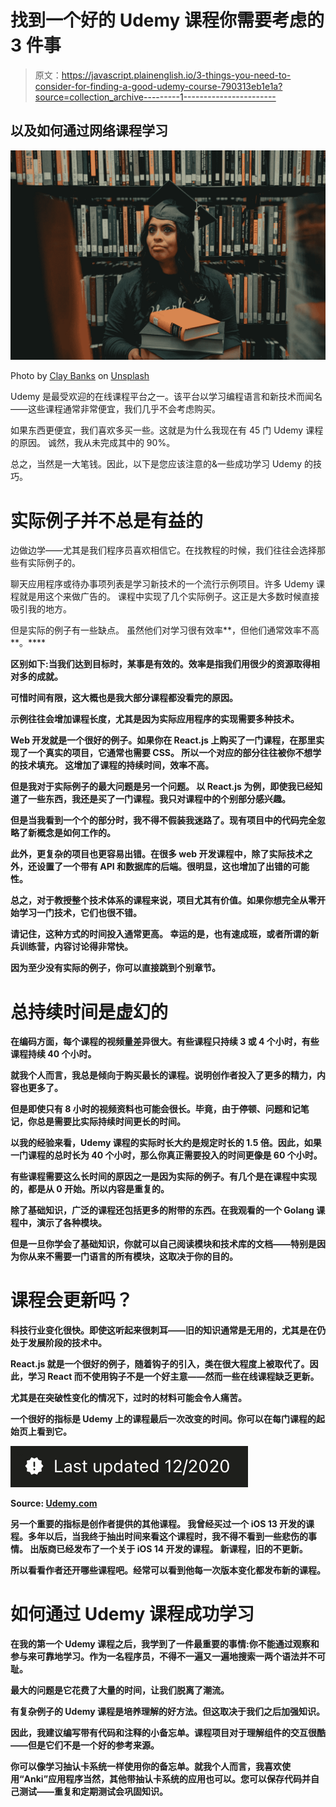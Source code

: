 # 找到一个好的 Udemy 课程你需要考虑的 3 件事

> 原文：<https://javascript.plainenglish.io/3-things-you-need-to-consider-for-finding-a-good-udemy-course-790313eb1e1a?source=collection_archive---------1----------------------->

## 以及如何通过网络课程学习

![](img/93d958c4fdead9241140aa0e8b7e2308.png)

Photo by [Clay Banks](https://unsplash.com/@claybanks?utm_source=medium&utm_medium=referral) on [Unsplash](https://unsplash.com?utm_source=medium&utm_medium=referral)

Udemy 是最受欢迎的在线课程平台之一。该平台以学习编程语言和新技术而闻名——这些课程通常非常便宜，我们几乎不会考虑购买。

如果东西更便宜，我们喜欢多买一些。这就是为什么我现在有 45 门 Udemy 课程的原因。
诚然，我从未完成其中的 90%。

总之，当然是一大笔钱。因此，以下是您应该注意的&一些成功学习 Udemy 的技巧。

# 实际例子并不总是有益的

边做边学——尤其是我们程序员喜欢相信它。在找教程的时候，我们往往会选择那些有实际例子的。

聊天应用程序或待办事项列表是学习新技术的一个流行示例项目。许多 Udemy 课程就是用这个来做广告的。
课程中实现了几个实际例子。这正是大多数时候直接吸引我的地方。

但是实际的例子有一些缺点。
虽然他们对学习很有效率**，但他们通常效率不高**。****

****区别如下:当我们达到目标时，某事是有效的。效率是指我们用很少的资源取得相对多的成就。****

****可惜时间有限，这大概也是我大部分课程都没看完的原因。****

****示例往往会增加课程长度，尤其是因为实际应用程序的实现需要多种技术。****

****Web 开发就是一个很好的例子。如果你在 React.js 上购买了一门课程，在那里实现了一个真实的项目，它通常也需要 CSS。
所以一个对应的部分往往被你不想学的技术填充。
这增加了课程的持续时间，效率不高。****

****但是我对于实际例子的最大问题是另一个问题。
以 React.js 为例，即使我已经知道了一些东西，我还是买了一门课程。我只对课程中的个别部分感兴趣。****

****但是当我看到一个个的部分时，我不得不假装我迷路了。现有项目中的代码完全忽略了新概念是如何工作的。****

****此外，更复杂的项目也更容易出错。在很多 web 开发课程中，除了实际技术之外，还设置了一个带有 API 和数据库的后端。很明显，这也增加了出错的可能性。****

****总之，对于教授整个技术体系的课程来说，项目尤其有价值。如果你想完全从零开始学习一门技术，它们也很不错。****

****请记住，这种方式的时间投入通常更高。
幸运的是，也有速成班，或者所谓的新兵训练营，内容讨论得非常快。****

****因为至少没有实际的例子，你可以直接跳到个别章节。****

# ****总持续时间是虚幻的****

****在编码方面，每个课程的视频量差异很大。有些课程只持续 3 或 4 个小时，有些课程持续 40 个小时。****

****就我个人而言，我总是倾向于购买最长的课程。说明创作者投入了更多的精力，内容也更多了。****

****但是即使只有 8 小时的视频资料也可能会很长。毕竟，由于停顿、问题和记笔记，你总是需要比实际持续时间更长的时间。****

****以我的经验来看，Udemy 课程的实际时长大约是规定时长的 1.5 倍。因此，如果一门课程的总时长为 40 个小时，那么你真正需要投入的时间更像是 60 个小时。****

****有些课程需要这么长时间的原因之一是因为实际的例子。有几个是在课程中实现的，都是从 0 开始。所以内容是重复的。****

****除了基础知识，广泛的课程还包括更多的附带的东西。在我观看的一个 Golang 课程中，演示了各种模块。****

****但是一旦你学会了基础知识，你就可以自己阅读模块和技术库的文档——特别是因为你从来不需要一门语言的所有模块，这取决于你的目的。****

# ****课程会更新吗？****

****科技行业变化很快。即使这听起来很刺耳——旧的知识通常是无用的，尤其是在仍处于发展阶段的技术中。****

****React.js 就是一个很好的例子，随着钩子的引入，类在很大程度上被取代了。因此，学习 React 而不使用钩子不是一个好主意——然而一些在线课程缺乏更新。****

****尤其是在突破性变化的情况下，过时的材料可能会令人痛苦。****

****一个很好的指标是 Udemy 上的课程最后一次改变的时间。你可以在每门课程的起始页上看到它。****

****![](img/b056837ce12f81bbf7f58c30f94b603f.png)****

****Source: [Udemy.com](https://www.udemy.com/course/react-the-complete-guide-incl-redux/)****

****另一个重要的指标是创作者提供的其他课程。
我曾经买过一个 iOS 13 开发的课程。多年以后，当我终于抽出时间来看这个课程时，我不得不看到一些悲伤的事情。
出版商已经发布了一个关于 iOS 14 开发的课程。
新课程，旧的不更新。****

****所以看看作者还开哪些课程吧。经常可以看到他每一次版本变化都发布新的课程。****

# ****如何通过 Udemy 课程成功学习****

****在我的第一个 Udemy 课程之后，我学到了一件最重要的事情:你不能通过观察和参与来可靠地学习。作为一名程序员，不得不一遍又一遍地搜索一两个语法并不可耻。****

****最大的问题是它花费了大量的时间，让我们脱离了潮流。****

****有复杂例子的 Udemy 课程是培养理解的好方法。但这取决于我们之后加强知识。****

****因此，我建议编写带有代码和注释的小备忘单。课程项目对于理解组件的交互很酷——但是它们不是一个好的参考来源。****

****你可以像学习抽认卡系统一样使用你的备忘单。就我个人而言，我喜欢使用“Anki”应用程序当然，其他带抽认卡系统的应用也可以。您可以保存代码并自己测试——重复和定期测试会巩固知识。****